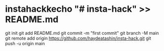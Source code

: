 # instahackkecho "# insta-hack" >> README.md
git init
git add README.md
git commit -m "first commit"
git branch -M main
git remote add origin https://github.com/haydeatashin/insta-hack.git
git push -u origin main

